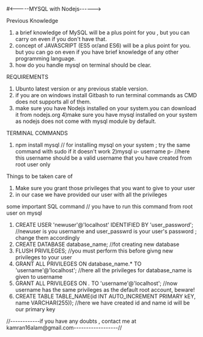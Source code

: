 #<-----MYSQL with Nodejs------>

Previous Knowledge

1) a brief knowledge of MySQL will be a plus point for you , but you can carry on even if you don't have that.
2) concept of JAVASCRIPT (ES5 or/and ES6) will be a plus point for you. but you can go on even if you have brief knowledge of any other programming language.
3) how do you handle mysql on terminal should be clear.

REQUIREMENTS

1) Ubunto latest version or any previous stable version.
2) if you are on windows install Gitbash to run terminal commands as CMD does not supports all of them.
3) make sure you have Nodejs installed on your system.you can download it from nodejs.org
4)make sure you have mysql installed on your system as nodejs does not come with mysql module by default.

TERMINAL COMMANDS

1) npm install mysql // for installing mysql on your system ; try the same command with sudo if it doesn't work
2)mysql u- username p- //here this username should be a valid username that you have created from root user only


Things to be taken care of
1) Make sure you grant those privileges that you want to give to your user
2) in our case we have provided our user with all the privileges

some important SQL command // you have to run this command from root user on mysql 

1) CREATE USER 'newuser'@'localhost' IDENTIFIED BY 'user_password'; //newuser is you username and user_passwrd is your user's password ; change them accordingly
2) CREATE DATABASE database_name; //fot creating new database
3) FLUSH PRIVILEGES; //you must perform this before givng new privileges to your user
4) GRANT ALL PRIVILEGES ON database_name.* TO 'username'@'localhost'; //here all the privileges for database_name is given to username
5) GRANT ALL PRIVILEGES ON *.* TO 'username'@'localhost'; //now username has the same privileges as the default root account, beware!
6) CREATE TABLE TABLE_NAME(id INT AUTO_INCREMENT PRIMARY kEY, name VARCHAR(255)); //here we have created id and name id will be our primary key

















//------------if you have any doubts , contact me at kamran16alam@gmail.com------------------//